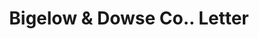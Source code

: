 ---
doi: 10.7916/D8N59ZD1
date_other: '1915'
date_other_textual: '1915'
form: correspondence
genre:
- Letters (correspondence)
name:
- Bigelow & Dowse Co.
object_in_context_url: https://biggert.cul.columbia.edu/items/view/ave_biggert_00333
subject_hierarchical_geographic:
- Boston, Massachusetts, United States
subject_name:
- Bigelow & Dowse Co.
title: Bigelow & Dowse Co.. Letter
sort_title: Bigelow & Dowse Co.. Letter
call_number: ave_biggert_00333
coordinates:
- 42.35805555555556,-71.06361111111111
pid: ave_biggert_00333
identifiers: ave_biggert_00333
permalink: /biggert/ave_biggert_00333/
layout: iiif-image-page
---